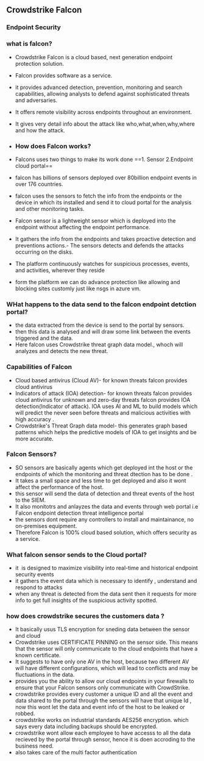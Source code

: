 
## Crowdstrike Falcon
### Endpoint Security 
### what is falcon?
- Crowdstrike Falcon is a cloud based, next generation endpoint protection solution.
- Falcon provides software as a service.
- it provides advanced detection, prevention, monitoring and search capabilities, allowing analysts to defend against sophisticated threats and adversaries.
- It offers remote visibility across endpoints throughout an environment.
- It gives very detail info about the attack like who,what,when,why,where and how the attack.
- ### How does Falcon works?
- Falcons uses two things to make its work done
==1. Sensor
2.Endpoint cloud portal==

- falcon has billions of sensors deployed over 80billion endpoint events in over 176 countries.
- falcon uses the sensors to fetch the info from the endpoints or the device in which its installed and send it to cloud portal for the analysis and other monitoring tasks.
- Falcon sensor is a lightweight sensor which is deployed into the endpoint without affecting the endpoint performance.
- It gathers the info from the endpoints and takes proactive detection and preventions actions.- The sensors detects and defends the attacks occurring on the disks.
- The platform continuously watches for suspicious processes, events, and activities, wherever they reside
- form the platform we can do advance protection like allowing and blocking sites customly just like nsgs in azure vm.
### WHat happens to the data send to the falcon endpoint detction portal?
- the data extracted from the device is send to the portal by sensors.
- then this data is analysed and will draw some link between the events triggered and the data.
- Here falcon uses Crowdstrike threat graph data model., whoch will analyzes and detects the new threat.

### Capabilities of Falcon

- Cloud based antivirus (Cloud AV)-
  for known threats falcon provides cloud antivirus
- Indicators of attack (IOA) detection-
  for known threats falcon provides cloud antivirus
  for unknown and zero-day threats falcon provides IOA detection(Indicator of attack). IOA uses AI and ML to build models which will predict the never seen before threats and malicious activities with high accuracy .
- Crowdstrike's Threat Graph data model-
  this generates graph based patterns which helps the predictive models of IOA to get insights and be more accurate.

### Falcon Sensors?

  - SO sensors are basically agents which get deployed int the host or the endpoints of which the monitoring and threat dtection has to be done .
  - It takes a small space and less time to get deployed and also it wont affect the performance of the host.
  - this sensor will send the data of detection and threat events of the host to the SIEM.
  - It also monitotrs and anlayzes the data and events through web portal i.e Falcon endpoint detection threat intelligence portal
  - the sensors dont require any controllers to install and maintainance, no on-premises equipment.
  - Therefore Falcon is 100% cloud based solution, which offers security as a service.


### What falcon sensor sends to the Cloud portal?
- it  is designed to maximize visibility into real-time and historical endpoint security events
- it gathers the event data which is necessary to identify , understand and respond to attacks
- when any threat is detected from the data sent then it requests for more info to get full insights of the suspicious activity spotted.


### how does crowdstrike secures the customers data ?

- It basically usus TLS encryption for sneding data between the sensor and cloud
- Crowdstrike uses CERTIFICATE PINNING on the sensor side. This means that the sensor will only communicate to the cloud endpoints that have a known certificate. 
- It suggests to have only one AV in the host, because two different AV will have different configurations, which will lead to conflicts and may be fluctuations in the data.
- provides you the ability to allow our cloud endpoints in your firewalls to ensure that your Falcon sensors only communicate with CrowdStrike.
- crowdstrike provides every customer a unique ID and all the event and data shared to the portal through the sensors will have that unique Id , now this wont let the data and event info of the host to be leaked or robbed.
- crowdstrike works on industrial standards AES256 encryption. which says every data including backups should be encrypted.
- crowdstrike wont allow each employee to have accesss to all the data recieved by the portal through sensor, hence it is doen accroding to the business need.
- also takes care of the multi factor authentication



  



